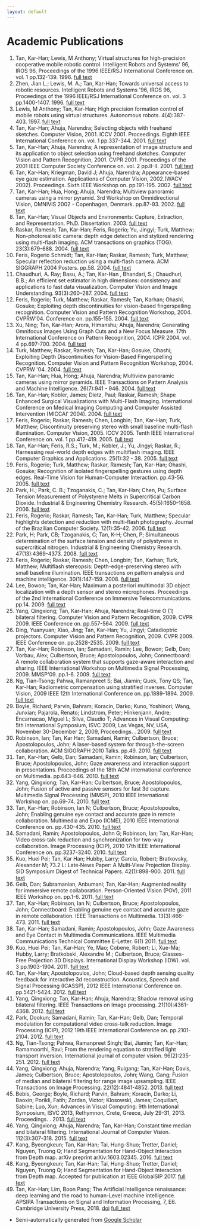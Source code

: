```yaml
---
layout: default
---
```


# Academic Publications

1.  Tan, Kar-Han; Lewis, M Anthony;  Virtual structures for high-precision cooperative mobile robotic control. Intelligent Robots and Systems' 96, IROS 96, Proceedings of the 1996 IEEE/RSJ International Conference on. vol. 1 pp.132-139. 1996. [full text](/Publications/KarHanTan1996Virtual.pdf)
1.  Zhen, Jian L.; Lewis, M. A.; Tan, Kar-Han;  Towards universal access to robotic resources. Intelligent Robots and Systems '96, IROS 96, Proceedings of the 1996 IEEE/RSJ International Conference on. vol. 3 pp.1400-1407. 1996. [full text](/Publications/KarHanTan1996Towards.pdf)
1.  Lewis, M Anthony; Tan, Kar-Han;  High precision formation control of mobile robots using virtual structures. Autonomous robots. 4(4):387-403. 1997. [full text](/Publications/KarHanTan1997High.pdf)
1.  Tan, Kar-Han; Ahuja, Narendra;  Selecting objects with freehand sketches. Computer Vision, 2001. ICCV 2001. Proceedings. Eighth IEEE International Conference on. vol. 1 pp.337-344. 2001. [full text](/Publications/KarHanTan2001Selecting.pdf)
1.  Tan, Kar-Han; Ahuja, Narendra;  A representation of image structure and its application to object selection using freehand sketches. Computer Vision and Pattern Recognition, 2001. CVPR 2001. Proceedings of the 2001 IEEE Computer Society Conference on. vol. 2 pp.II-II. 2001. [full text](/Publications/KarHanTan2001A.pdf)
1.  Tan, Kar-Han; Kriegman, David J; Ahuja, Narendra;  Appearance-based eye gaze estimation. Applications of Computer Vision, 2002.(WACV 2002). Proceedings. Sixth IEEE Workshop on. pp.191-195. 2002. [full text](/Publications/KarHanTan2002Appearance-based.pdf)
1.  Tan, Kar-Han; Hua, Hong; Ahuja, Narendra;  Multiview panoramic cameras using a mirror pyramid. 3rd Workshop on Omnidirectional Vision, OMNIVIS 2002 - Copenhagen, Denmark. pp.87-93. 2002. [full text](/Publications/KarHanTan2002Multiview.pdf)
1.  Tan, Kar-Han;  Visual Objects and Environments: Capture, Extraction, and Representation. Ph.D. Dissertation. 2003. [full text](/Publications/KarHanTan2003Visual.pdf)
1.  Raskar, Ramesh; Tan, Kar-Han; Feris, Rogerio; Yu, Jingyi; Turk, Matthew;  Non-photorealistic camera: depth edge detection and stylized rendering using multi-flash imaging. ACM transactions on graphics (TOG). 23(3):679-688. 2004. [full text](/Publications/KarHanTan2004Non-photorealistic.pdf)
1.  Feris, Rogerio Schmidt; Tan, Kar-Han; Raskar, Ramesh; Turk, Matthew;  Specular reflection reduction using a multi-flash camera. ACM SIGGRAPH 2004 Posters. pp.58. 2004. [full text](/Publications/KarHanTan2004Specular.pdf)
1.  Chaudhuri, A. Ray; Basu, A.; Tan, Kar-Han , Bhandari, S.; Chaudhuri, B.B.;  An efficient set estimator in high dimensions: consistency and applications to fast data visualization. Computer Vision and Image Understanding. 93(3):260–287. 2004. [full text](/Publications/KarHanTan2004An.pdf)
1.  Feris, Rogerio; Turk, Matthew; Raskar, Ramesh; Tan, Karhan; Ohashi, Gosuke;  Exploiting depth discontinuities for vision-based fingerspelling recognition. Computer Vision and Pattern Recognition Workshop, 2004. CVPRW'04. Conference on. pp.155-155. 2004. [full text](/Publications/KarHanTan2004Exploiting.pdf)
1.  Xu, Ning; Tan, Kar-Han; Arora, Himanshu; Ahuja, Narendra;  Generating Omnifocus Images Using Graph Cuts and a New Focus Measure. 17th International Conference on Pattern Recognition, 2004. ICPR 2004. vol. 4 pp.697-700. 2004. [full text](/Publications/KarHanTan2004Generating.pdf)
1.  Turk, Matthew; Raskar, Ramesh; Tan, Kar-Han; Gosuke, Ohashi;  Exploiting Depth Discontinuities for Vision-Based Fingerspelling Recognition. Computer Vision and Pattern Recognition Workshop, 2004. CVPRW '04.  2004. [full text](/Publications/KarHanTan2004Exploiting.pdf)
1.  Tan, Kar-Han; Hua, Hong; Ahuja, Narendra;  Multiview panoramic cameras using mirror pyramids. IEEE Transactions on Pattern Analysis and Machine Intelligence. 26(7):941 - 946. 2004. [full text](/Publications/KarHanTan2004Multiview.pdf)
1.  Tan, Kar-Han; Kobler, James; Dietz, Paul; Raskar, Ramesh;  Shape Enhanced Surgical Visualizations with Multi-Flash Imaging. International Conference on Medical Imaging Computing and Computer Assisted Intervention (MICCAI' 2004).  2004. [full text](/Publications/KarHanTan2004Shape.pdf)
1.  Feris, Rogerio; Raskar, Ramesh; Chen, Longbin; Tan, Kar-Han; Turk, Matthew;  Discontinuity preserving stereo with small baseline multi-flash illumination. Computer Vision, 2005. ICCV 2005. Tenth IEEE International Conference on. vol. 1 pp.412-419. 2005. [full text](/Publications/KarHanTan2005Discontinuity.pdf)
1.  Tan, Kar-Han; Feris, R.S.; Turk, M.; Kobler, J.; Yu, Jingyi; Raskar, R.;  Harnessing real-world depth edges with multiflash imaging. IEEE Computer Graphics and Applications. 25(1):32 - 38. 2005. [full text](/Publications/KarHanTan2005Harnessing.pdf)
1.  Feris, Rogerio; Turk, Matthew; Raskar, Ramesh; Tan, Kar-Han; Ohashi, Gosuke;  Recognition of isolated fingerspelling gestures using depth edges. Real-Time Vision for Human-Computer Interaction. pp.43-56. 2005. [full text](/Publications/KarHanTan2005Recognition.pdf)
1.  Park, H.; Park, C. B.; Tzoganakis, C.; Tan, Kar-Han; Chen, Pu;  Surface Tension Measurement of Polystyrene Melts in Supercritical Carbon Dioxide. Industrial & Engineering Chemistry Research. 45(5):1650–1658. 2006. [full text](/Publications/KarHanTan2006Surface.pdf)
1.  Feris, Rogerio; Raskar, Ramesh; Tan, Kar-Han; Turk, Matthew;  Specular highlights detection and reduction with multi-flash photography. Journal of the Brazilian Computer Society. 12(1):35-42. 2006. [full text](/Publications/KarHanTan2006Specular.pdf)
1.  Park, H; Park, CB; Tzoganakis, C; Tan, K-H; Chen, P;  Simultaneous determination of the surface tension and density of polystyrene in supercritical nitrogen. Industrial & Engineering Chemistry Research. 47(13):4369-4373. 2008. [full text](/Publications/KarHanTan2008Simultaneous.pdf)
1.  Feris, Rogerio; Raskar, Ramesh; Chen, Longbin; Tan, Karhan; Turk, Matthew;  Multiflash stereopsis: Depth-edge-preserving stereo with small baseline illumination. IEEE transactions on pattern analysis and machine intelligence. 30(1):147-159. 2008. [full text](/Publications/KarHanTan2008Multiflash.pdf)
1.  Lee, Bowon; Tan, Kar-Han;  Maximum a posteriori multimodal 3D object localization with a depth sensor and stereo microphones. Proceedings of the 2nd International Conference on Immersive Telecommunications. pp.14. 2009. [full text](/Publications/KarHanTan2009Maximum.pdf)
1.  Yang, Qingxiong; Tan, Kar-Han; Ahuja, Narendra;  Real-time O (1) bilateral filtering. Computer Vision and Pattern Recognition, 2009. CVPR 2009. IEEE Conference on. pp.557-564. 2009. [full text](/Publications/KarHanTan2009Real-time.pdf)
1.  Ding, Yuanyuan; Xiao, Jing; Tan, Kar-Han; Yu, Jingyi;  Catadioptric projectors. Computer Vision and Pattern Recognition, 2009. CVPR 2009. IEEE Conference on. pp.2528-2535. 2009. [full text](/Publications/KarHanTan2009Catadioptric.pdf)
1.  Tan, Kar-Han; Robinson, Ian; Samadani, Ramin; Lee, Bowon; Gelb, Dan; Vorbau, Alex; Culbertson, Bruce; Apostolopoulos, John;  Connectboard: A remote collaboration system that supports gaze-aware interaction and sharing. IEEE International Workshop on Multimedia Signal Processing, 2009. MMSP'09. pp.1-6. 2009. [full text](/Publications/KarHanTan2009Connectboard.pdf)
1.  Ng, Tian-Tsong; Pahwa, Ramanpreet S; Bai, Jiamin; Quek, Tony QS; Tan, Kar-Han;  Radiometric compensation using stratified inverses. Computer Vision, 2009 IEEE 12th International Conference on. pp.1889-1894. 2009. [full text](/Publications/KarHanTan2009Radiometric.pdf)
1.  Boyle, Richard; Parvin, Bahram; Koracin, Darko; Kuno, Yoshinori; Wang, Junxian; Pajarola, Renato; Lindstrom, Peter; Hinkenjann, Andre; Encarnacao, Miguel L; Silva, Claudio T;  Advances in Visual Computing: 5th International Symposium, ISVC 2009, Las Vegas, NV, USA, November 30-December 2, 2009, Proceedings. .  2009. [full text](/Publications/KarHanTan2009Advances.pdf)
1.  Robinson, Ian; Tan, Kar Han; Samadani, Ramin; Culbertson, Bruce; Apostolopoulos, John;  A laser-based system for through-the-screen collaboration. ACM SIGGRAPH 2010 Talks. pp.49. 2010. [full text](/Publications/KarHanTan2010A.pdf)
1.  Tan, Kar-Han; Gelb, Dan; Samadani, Ramin; Robinson, Ian; Culbertson, Bruce; Apostolopoulos, John;  Gaze awareness and interaction support in presentations. Proceedings of the 18th ACM international conference on Multimedia. pp.643-646. 2010. [full text](/Publications/KarHanTan2010Gaze.pdf)
1.  Yang, Qingxiong; Tan, Kar-Han; Culbertson, Bruce; Apostolopoulos, John;  Fusion of active and passive sensors for fast 3d capture. Multimedia Signal Processing (MMSP), 2010 IEEE International Workshop on. pp.69-74. 2010. [full text](/Publications/KarHanTan2010Fusion.pdf)
1.  Tan, Kar-Han; Robinson, Ian N; Culbertson, Bruce; Apostolopoulos, John;  Enabling genuine eye contact and accurate gaze in remote collaboration. Multimedia and Expo (ICME), 2010 IEEE International Conference on. pp.430-435. 2010. [full text](/Publications/KarHanTan2010Enabling.pdf)
1.  Samadani, Ramin; Apostolopoulos, John G; Robinson, Ian; Tan, Kar-Han;  Video cross-talk reduction and synchronization for two-way collaboration. Image Processing (ICIP), 2010 17th IEEE International Conference on. pp.3237-3240. 2010. [full text](/Publications/KarHanTan2010Video.pdf)
1.  Kuo, Huei Pei; Tan, Kar Han; Hubby, Larry; Garcia, Robert; Bratkovsky, Alexander M;  73.2 L: Late‐News Paper: A Multi‐View Projection Display. SID Symposium Digest of Technical Papers. 42(1):898-900. 2011. [full text](/Publications/KarHanTan2011A.pdf)
1.  Gelb, Dan; Subramanian, Anbumani; Tan, Kar-Han;  Augmented reality for immersive remote collaboration. Person-Oriented Vision (POV), 2011 IEEE Workshop on. pp.1-6. 2011. [full text](/Publications/KarHanTan2011Augmented.pdf)
1.  Tan, Kar-Han; Robinson, Ian N; Culbertson, Bruce; Apostolopoulos, John;  Connectboard: Enabling genuine eye contact and accurate gaze in remote collaboration. IEEE Transactions on Multimedia. 13(3):466-473. 2011. [full text](/Publications/KarHanTan2011Connectboard.pdf)
1.  Tan, Kar-Han; Samadani, Ramin; Apostolopoulos, John;  Gaze Awareness and Eye Contact in Multimedia Communications. IEEE Multimedia Communications Technical Committee E-Letter. 6(1) 2011. [full text](/Publications/KarHanTan2011Gaze.pdf)
1.  Kuo, Huei Pei; Tan, Kar-Han; Ye, Mao; Cobene, Robert; Li, Xue-Ma; Hubby, Larry; Bratkobski, Alexandre M.; Culbertson, Bruce;  Glasses-Free Projection 3D Displays. International Display Workshop (IDW). vol. 3 pp.1903-1904. 2011. [full text](/Publications/KarHanTan2011Glasses-Free.pdf)
1.  Tan, Kar-Han; Apostolopoulos, John;  Cloud-based depth sensing quality feedback for interactive 3d reconstruction. Acoustics, Speech and Signal Processing (ICASSP), 2012 IEEE International Conference on. pp.5421-5424. 2012. [full text](/Publications/KarHanTan2012Cloud-based.pdf)
1.  Yang, Qingxiong; Tan, Kar-Han; Ahuja, Narendra;  Shadow removal using bilateral filtering. IEEE Transactions on Image processing. 21(10):4361-4368. 2012. [full text](/Publications/KarHanTan2012Shadow.pdf)
1.  Park, Dookun; Samadani, Ramin; Tan, Kar-Han; Gelb, Dan;  Temporal modulation for computational video cross-talk reduction. Image Processing (ICIP), 2012 19th IEEE International Conference on. pp.2101-2104. 2012. [full text](/Publications/KarHanTan2012Temporal.pdf)
1.  Ng, Tian-Tsong; Pahwa, Ramanpreet Singh; Bai, Jiamin; Tan, Kar-Han; Ramamoorthi, Ravi;  From the rendering equation to stratified light transport inversion. International journal of computer vision. 96(2):235-251. 2012. [full text](/Publications/KarHanTan2012From.pdf)
1.  Yang, Qingxiong; Ahuja, Narendra; Yang, Ruigang; Tan, Kar-Han; Davis, James; Culbertson, Bruce; Apostolopoulos, John; Wang, Gang;  Fusion of median and bilateral filtering for range image upsampling. IEEE Transactions on Image Processing. 22(12):4841-4852. 2013. [full text](/Publications/KarHanTan2013Fusion.pdf)
1.  Bebis, George; Boyle, Richard; Parvin, Bahram; Koracin, Darko; Li, Baoxin; Porikli, Fatih; Zordan, Victor; Klosowski, James; Coquillart, Sabine; Luo, Xun;  Advances in Visual Computing: 9th International Symposium, ISVC 2013, Rethymnon, Crete, Greece, July 29-31, 2013. Proceedings. .  2013. [full text](/Publications/KarHanTan2013Advances.pdf)
1.  Yang, Qingxiong; Ahuja, Narendra; Tan, Kar-Han;  Constant time median and bilateral filtering. International Journal of Computer Vision. 112(3):307-318. 2015. [full text](/Publications/KarHanTan2015Constant.pdf)
1.  Kang, Byeongkeun; Tan, Kar-Han; Tai, Hung-Shuo; Tretter, Daniel; Nguyen, Truong Q;  Hand Segmentation for Hand-Object Interaction from Depth map. arXiv preprint arXiv:1603.02345.  2016. [full text](/Publications/KarHanTan2016Hand.pdf)
1.  Kang, Byeongkeun; Tan, Kar-Han; Tai, Hung-Shuo; Tretter, Daniel; Nguyen, Truong Q;  Hand Segmentation for Hand-Object Interaction from Depth map. Accepted for publication at IEEE GlobalSIP 2017. [full text](/Publications/KarHanTan2017Hand.pdf)
1.  Tan, Kar-Han; Lim, Boon Pang; The Artificial Intelligence renaissance: deep learning and the road to human-Level machine intelligence. APSIPA Transactions on Signal and Information Processing, 7, E6. Cambridge University Press, 2018. [doi](https://doi.org/10.1017/ATSIP.2018.6) [full_text](/Publications/KarHanTan2018AI.pdf)

* Semi-automatically generated from [Google Scholar](https://scholar.google.com/citations?hl=en&user=Fz17zgcAAAAJ)
